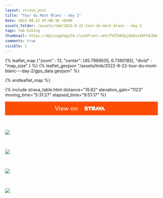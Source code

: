 ```yaml
---
layout: strava_post
title: "Tour du Mont Blanc - day 2"
date: 2022-08-22 07:08:38 +0200
assets_folder: /assets/tmb/2022-8-22-tour-du-mont-blanc---day-2
tags: tmb hiking
thumbnail: https://dgtzuqphqg23d.cloudfront.net/FV5ThKXpjGG6sxX6Fh6JDAjBjm3YEmzZZpbdrsvgxgM-768x1024.jpg
comments: true
visible: 1
---
```



{% leaflet_map {"zoom" : 13,
                  "center": [45.7969505, 6.7390185],
                 "divId" : "map_size" } %}
    {% leaflet_geojson "/assets/tmb/2022-8-22-tour-du-mont-blanc---day-2/gps_data.geojson" %}

{% endleaflet_map %}





{% include strava_table.html distance="19.82" elevation_gain="1123" moving_time="5:31:27" elapsed_time="9:51:17" %}

[![](/assets/strava.jpg)](https://www.strava.com/activities/7687369815)


<br />

![](https://dgtzuqphqg23d.cloudfront.net/FV5ThKXpjGG6sxX6Fh6JDAjBjm3YEmzZZpbdrsvgxgM-768x1024.jpg)


<br />

![](https://dgtzuqphqg23d.cloudfront.net/-Sf_KJkWNhohxonrBa24-OU3zMVmAvMsDQnM_zT6-8c-768x1024.jpg)


<br />

![](https://dgtzuqphqg23d.cloudfront.net/901bi-Kwp4hcOaKOKBWTLrmKMg4KHDeiHNTArFJ8_JU-768x1024.jpg)


<br />

![](https://dgtzuqphqg23d.cloudfront.net/PYuVHc1EyatqVkcze2GiP3E1S6XoCu4fzLLFpseNGBU-1024x768.jpg)
